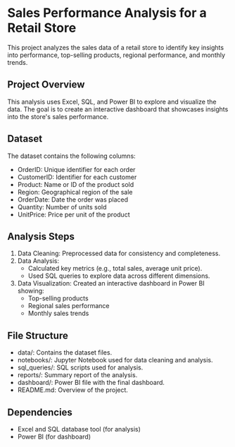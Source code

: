 # Sales Performance Analysis for a Retail Store

This project analyzes the sales data of a retail store to identify key insights into performance, top-selling products, regional performance, and monthly trends.

## Project Overview
This analysis uses Excel, SQL, and Power BI to explore and visualize the data. The goal is to create an interactive dashboard that showcases insights into the store's sales performance.

## Dataset
The dataset contains the following columns:
- OrderID: Unique identifier for each order
- CustomerID: Identifier for each customer
- Product: Name or ID of the product sold
- Region: Geographical region of the sale
- OrderDate: Date the order was placed
- Quantity: Number of units sold
- UnitPrice: Price per unit of the product

## Analysis Steps
1. Data Cleaning: Preprocessed data for consistency and completeness.
2. Data Analysis:
   - Calculated key metrics (e.g., total sales, average unit price).
   - Used SQL queries to explore data across different dimensions.
3. Data Visualization: Created an interactive dashboard in Power BI showing:
   - Top-selling products
   - Regional sales performance
   - Monthly sales trends

## File Structure
- data/: Contains the dataset files.
- notebooks/: Jupyter Notebook used for data cleaning and analysis.
- sql_queries/: SQL scripts used for analysis.
- reports/: Summary report of the analysis.
- dashboard/: Power BI file with the final dashboard.
- README.md: Overview of the project.


## Dependencies
- Excel and SQL database tool (for analysis)
- Power BI (for dashboard)



